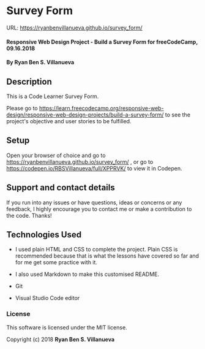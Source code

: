 # Survey Form
URL: https://ryanbenvillanueva.github.io/survey_form/

#### Responsive Web Design Project - Build a Survey Form for freeCodeCamp, 09.16.2018

#### By **Ryan Ben S. Villanueva**

## Description

This is a Code Learner Survey Form. 

Please go to https://learn.freecodecamp.org/responsive-web-design/responsive-web-design-projects/build-a-survey-form/ to see the project's objective and user stories to be fulfilled.

## Setup

Open your browser of choice and go to
https://ryanbenvillanueva.github.io/survey_form/ , or go to
https://codepen.io/RBSVillanueva/full/XPPRVK/ to view it in Codepen.

## Support and contact details

If you run into any issues or have questions, ideas or concerns or any feedback, I highly encourage you to contact me or make a contribution to the code. Thanks!

## Technologies Used
* I used plain HTML and CSS to complete the project. Plain CSS is recommended because that is what the lessons have covered so far and for me get some practice with it.

* I also used Markdown to make this customised README.

* Git

* Visual Studio Code editor

### License

This software is licensed under the MIT license.

Copyright (c) 2018 **Ryan Ben S. Villanueva**